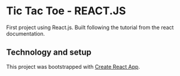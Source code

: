 # Tic Tac Toe - REACT.JS

First project using React.js. Built following the tutorial from the react documentation.

## Technology and setup

This project was bootstrapped with [Create React App](https://github.com/facebookincubator/create-react-app).
